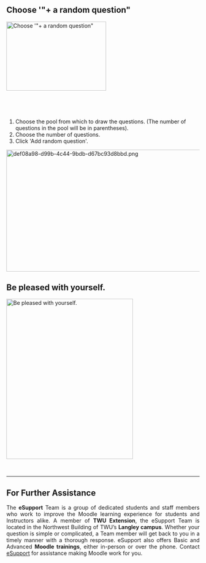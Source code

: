 <div id="screensteps-webpost-103864">
<div class="screensteps-content">
<div class="screensteps-steps">
<div class="screensteps-step">
<h2 id="">Choose &#39;&quot;+ a random question&quot;</h2>

<div class="screensteps-media"><img alt="Choose '&quot;+ a random question&quot;" height="180" src="http://media.screensteps.me/e-support/mthfa9/choose-----a-random-question-.png?1494544830" width="260" /></div>
</div>

<div class="screensteps-step">
<h2 id="">&nbsp;</h2>

<div class="instructions">
<ol>
	<li>Choose the pool from which to draw the questions. (The number of questions in the pool will be in parentheses).</li>
	<li>Choose the number of questions.</li>
	<li>Click &#39;Add random question&#39;.</li>
</ol>
</div>

<div class="screensteps-media"><img alt="def08a98-d99b-4c44-9bdb-d67bc93d8bbd.png" height="318" src="http://media.screensteps.me/e-support/mthfa9/def08a98-d99b-4c44-9bdb-d67bc93d8bbd.png?1494544831" width="821" /></div>
</div>

<div class="screensteps-step">
<h2 id="">Be pleased with yourself.</h2>

<div class="screensteps-media"><img alt="Be pleased with yourself." height="418" src="http://media.screensteps.me/e-support/mthfa9/be-pleased-with-yourself.jpg?1494544831" width="330" /></div>
</div>
</div>
</div>
</div>

<p>&nbsp;</p>

<hr />
<h2 style="text-align: justify"><span class="mw-headline"> For Further Assistance</span></h2>

<p style="text-align: justify">The <b>eSupport</b> Team is a group of dedicated students and staff members who work to improve the Moodle learning experience for students and Instructors alike. A member of <b>TWU Extension</b>, the eSupport Team is located in the Northwest Building of TWU&rsquo;s <b>Langley campus</b>. Whether your question is simple or complicated, a Team member will get back to you in a timely manner with a thorough response. eSupport also offers Basic and Advanced <b>Moodle trainings</b>, either in-person or over the phone. <span class="fluff">Contact <a href="https://guide.twu.ca/ESupport" title="ESupport">eSupport</a> for assistance making Moodle work for you.</span></p>

<p>&nbsp;</p>
